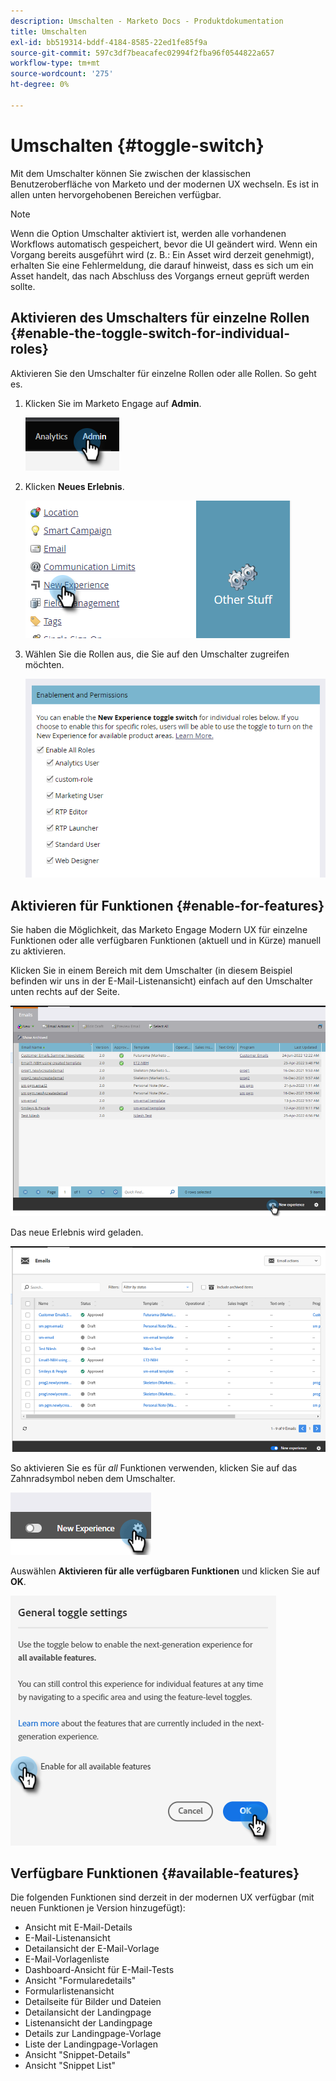```yaml
---
description: Umschalten - Marketo Docs - Produktdokumentation
title: Umschalten
exl-id: bb519314-bddf-4184-8585-22ed1fe85f9a
source-git-commit: 597c3df7beacafec02994f2fba96f0544822a657
workflow-type: tm+mt
source-wordcount: '275'
ht-degree: 0%

---
```


# Umschalten {#toggle-switch}

Mit dem Umschalter können Sie zwischen der klassischen Benutzeroberfläche von Marketo und der modernen UX wechseln. Es ist in allen unten hervorgehobenen Bereichen verfügbar.

>[!NOTE]
>
>Wenn die Option Umschalter aktiviert ist, werden alle vorhandenen Workflows automatisch gespeichert, bevor die UI geändert wird. Wenn ein Vorgang bereits ausgeführt wird (z. B.: Ein Asset wird derzeit genehmigt), erhalten Sie eine Fehlermeldung, die darauf hinweist, dass es sich um ein Asset handelt, das nach Abschluss des Vorgangs erneut geprüft werden sollte.

## Aktivieren des Umschalters für einzelne Rollen {#enable-the-toggle-switch-for-individual-roles}

Aktivieren Sie den Umschalter für einzelne Rollen oder alle Rollen. So geht es.

1. Klicken Sie im Marketo Engage auf **Admin**.

   ![](assets/toggle-switch-1.png)

1. Klicken **Neues Erlebnis**.

   ![](assets/toggle-switch-2.png)

1. Wählen Sie die Rollen aus, die Sie auf den Umschalter zugreifen möchten.

   ![](assets/toggle-switch-3.png)

## Aktivieren für Funktionen {#enable-for-features}

Sie haben die Möglichkeit, das Marketo Engage Modern UX für einzelne Funktionen oder alle verfügbaren Funktionen (aktuell und in Kürze) manuell zu aktivieren.

Klicken Sie in einem Bereich mit dem Umschalter (in diesem Beispiel befinden wir uns in der E-Mail-Listenansicht) einfach auf den Umschalter unten rechts auf der Seite.

![](assets/toggle-switch-4.png)

Das neue Erlebnis wird geladen.

![](assets/toggle-switch-5.png)

So aktivieren Sie es für _all_ Funktionen verwenden, klicken Sie auf das Zahnradsymbol neben dem Umschalter.

![](assets/toggle-switch-6.png)

Auswählen **Aktivieren für alle verfügbaren Funktionen** und klicken Sie auf **OK**.

![](assets/toggle-switch-7.png)

## Verfügbare Funktionen {#available-features}

Die folgenden Funktionen sind derzeit in der modernen UX verfügbar (mit neuen Funktionen je Version hinzugefügt):

* Ansicht mit E-Mail-Details
* E-Mail-Listenansicht
* Detailansicht der E-Mail-Vorlage
* E-Mail-Vorlagenliste
* Dashboard-Ansicht für E-Mail-Tests
* Ansicht &quot;Formularedetails&quot;
* Formularlistenansicht
* Detailseite für Bilder und Dateien
* Detailansicht der Landingpage
* Listenansicht der Landingpage
* Details zur Landingpage-Vorlage
* Liste der Landingpage-Vorlagen
* Ansicht &quot;Snippet-Details&quot;
* Ansicht &quot;Snippet List&quot;



